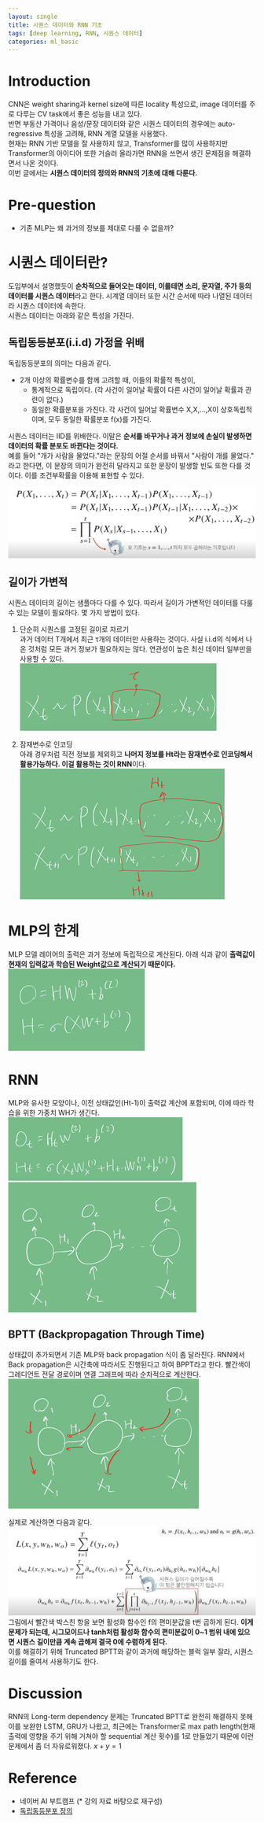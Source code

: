 ```yaml
---
layout: single
title: 시퀀스 데이터와 RNN 기초
tags: [deep learning, RNN, 시퀀스 데이터]
categories: ml_basic
---
```

# Introduction
 CNN은 weight sharing과 kernel size에 따른 locality 특성으로, image 데이터를 주로 다루는 CV task에서 좋은 성능을 내고 있다.    
반면 부동산 가격이나 음성/문장 데이터와 같은 시퀀스 데이터의 경우에는 auto-regressive 특성을 고려해, RNN 계열 모델을 사용했다.    
  현재는 RNN 기반 모델을 잘 사용하지 않고, Transformer를 많이 사용하지만 Transformer의 아이디어 또한 거슬러 올라가면 RNN을 쓰면서 생긴 문제점을 해결하면서 나온 것이다.   
이번 글에서는 **시퀀스 데이터의 정의와 RNN의 기초에 대해 다룬다.**


# Pre-question
- 기존 MLP는 왜 과거의 정보를 제대로 다룰 수 없을까?

# 시퀀스 데이터란?
 도입부에서 설명했듯이 **순차적으로 들어오는 데이터, 이를테면 소리, 문자열, 주가 등의 데이터를 시퀀스 데이터**라고 한다.
시계열 데이터 또한 시간 순서에 따라 나열된 데이터라 시퀀스 데이터에 속한다.     
시퀀스 데이터는 아래와 같은 특성을 가진다.

## 독립동등분포(i.i.d) 가정을 위배
독립동등분포의 의미는 다음과 같다.
- 2개 이상의 확률변수를 함께 고려할 때, 이들의 확률적 특성이,
     - 통계적으로 독립이다. (각 사건이 일어날 확률이 다른 사건이 일어날 확률과 관련이 없다.)
     - 동일한 확률분포을 가진다. 각 사건이 일어날 확률변수 X,X,...,X이 상호독립적이며, 모두 동일한 확률분포 f(x)를 가진다. 
  
시퀀스 데이터는 IID를 위배한다. 이말은 **순서를 바꾸거나 과거 정보에 손실이 발생하면 데이터의 확률 분포도 바뀐다는 것이다.**    
예를 들어 "개가 사람을 물었다."라는 문장의 어절 순서를 바꿔서 "사람이 개를 물었다." 라고
한다면, 이 문장의 의미가 완전히 달라지고 또한 문장이 발생할 빈도 또한 다를 것이다.
이를 조건부확률을 이용해 표현할 수 있다.

![](./../../../assets/images/2022-09-23-RNN_images/1663905792730.png)     


## 길이가 가변적
시퀀스 데이터의 길이는 샘플마다 다를 수 있다. 따라서 길이가 가변적인 데이터를 다룰 수 있는 모델이 필요하다. 몇 가지 방법이 있다.
1. 단순히 시퀀스를 고정된 길이로 자르기   
과거 데이터 T개에서 최근 τ개의 데이터만 사용하는 것이다. 사실 i.i.d의 식에서 나온 것처럼 모든 과거 정보가 필요하지는 않다.
연관성이 높은 최신 데이터 일부만을 사용할 수 있다.      
![](./../../../assets/images/2022-09-23-RNN_images/1665416543665.png)

2. 잠재변수로 인코딩    
아래 경우처럼 직전 정보를 제외하고 **나머지 정보를 Ht라는 잠재변수로 인코딩해서 활용가능하다. 이걸 활용하는 것이 RNN**이다.    
![](./../../../assets/images/2022-09-23-RNN_images/1665416689145.png)


# MLP의 한계
MLP 모델 레이어의 출력은 과거 정보에 독립적으로 계산된다. 아래 식과 같이 **출력값이 현재의 입력값과 학습된 Weight값으로 계산되기 때문이다.**      
![](./../../../assets/images/2022-09-23-RNN_images/1665416861527.png)  

# RNN
MLP와 유사한 모양이나, 이전 상태값인(Ht-1)이 출력값 계산에 포함되며, 이에 따라 학습을 위한 가중치 WH가 생긴다.     
![](./../../../assets/images/2022-09-23-RNN_images/1665417247486.png)      
![](./../../../assets/images/2022-09-23-RNN_images/1665417349351.png)    


## BPTT (Backpropagation Through Time)
상태값이 추가되면서 기존 MLP와 back propagation 식이 좀 달라진다. RNN에서 Back propagation은 시간축에 따라서도 진행된다고 하여 BPPT라고 한다.
빨간색이 그레디언트 전달 경로이며 연결 그래프에 따라 순차적으로 계산한다.   
 ![](./../../../assets/images/2022-09-23-RNN_images/1665417770975.png)

실제로 계산하면 다음과 같다.
![](./../../../assets/images/2022-09-23-RNN_images/1665417900377.png)    
그림에서 빨간색 박스친 항을 보면 활성화 함수인 f의 편미분값을 t번 곱하게 된다.
**이게 문제가 되는데, 시그모이드나 tanh처럼 활성화 함수의 편미분값이 0~1 범위 내에 있으면
시퀀스 길이만큼 계속 곱해져 결국 0에 수렴하게 된다.**       
이를 해결하기 위해 Truncated BPTT와 같이 과거에 해당하는 블럭 일부 잘라, 시퀀스 길이를 줄여서 사용하기도 한다.

# Discussion
RNN의 Long-term dependency 문제는 Truncated BPTT로 완전히 해결하지 못해 이를 보완한 LSTM, GRU가 나왔고, 최근에는 Transformer로 
max path length(현재 출력에 영향을 주기 위해 거쳐야 할 sequential 계산 횟수)를 1로 만들었기 때문에 이런 문제에서 좀 더 자유로워졌다.
$x+y=1$


# Reference
- 네이버 AI 부트캠프 (* 강의 자료 바탕으로 재구성)
- [독립동등분포 정의](http://www.ktword.co.kr/test/view/view.php?m_temp1=5021)